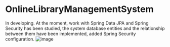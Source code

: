 # OnlineLibraryManagementSystem
In developing.
At the moment, work with Spring Data JPA and Spring Security has been studied, the system database entities and the relationship between them have been implemented, added Spring Security configuration.
![image](https://user-images.githubusercontent.com/82679557/177744431-0794fea0-fb86-43ab-a0df-12677e79ec0a.png)
